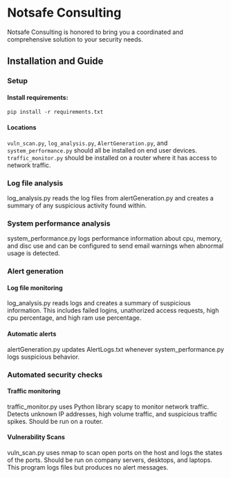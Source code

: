 
# Notsafe Consulting
Notsafe Consulting is honored to bring you a coordinated and comprehensive solution to your security needs.

## Installation and Guide
### Setup
#### Install requirements:
`pip install -r requirements.txt`
#### Locations
`vuln_scan.py`, `log_analysis.py`, `AlertGeneration.py`, and `system_performance.py` should all be installed on end user devices. `traffic_monitor.py` should be installed on a router where it has access to network traffic.


### Log file analysis
log_analysis.py reads the log files from alertGeneration.py and creates a summary of any suspicious activity found within.
### System performance analysis
system_performance.py logs performance information about cpu, memory, and disc use and can be configured to send email warnings when abnormal usage is detected.
### Alert generation

#### Log file monitoring
log_analysis.py reads logs and creates a summary of suspicious information. This includes failed logins, unathorized access requests, high cpu percentage, and high ram use percentage.
#### Automatic alerts
alertGeneration.py updates AlertLogs.txt whenever system_performance.py logs suspicious behavior.
### Automated security checks

#### Traffic monitoring
traffic_monitor.py uses Python library scapy to monitor network traffic. Detects unknown IP addresses, high volume traffic, and suspicious traffic spikes. Should be run on a router.

#### Vulnerability Scans
vuln_scan.py uses nmap to scan open ports on the host and logs the states of the ports. Should be run on company servers, desktops, and laptops. This program logs files but produces no alert messages.